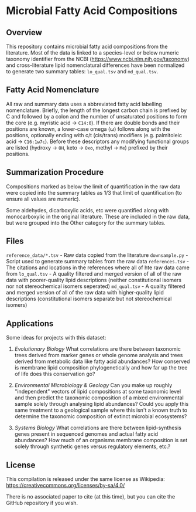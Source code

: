 Microbial Fatty Acid Compositions
=================================

Overview
--------

This repository contains microbial fatty acid compositions from the literature. Most of the data is linked to a species-level or below numeric taxonomy identifier from the NCBI (https://www.ncbi.nlm.nih.gov/taxonomy) and cross-literature lipid nomenclatural differences have been normalized to generate two summary tables: `lo_qual.tsv` and `md_qual.tsv`.


Fatty Acid Nomenclature
-----------------------

All raw and summary data uses a abbreviated fatty acid labelling nomenclature. Briefly, the length of the longest carbon chain is prefixed by C and followed by a colon and the number of unsaturated positions to form the core (e.g. myristic acid -> `C14:0`). If there are double bonds and their positions are known, a lower-case omega (ω) follows along with the positions, optionally ending with c/t (cis/trans) modifiers (e.g. palmitoleic acid -> `C16:1ω7c`). Before these descriptors any modifying functional groups are listed (hydroxy -> `OH`, keto -> `Oxo`, methyl -> `Me`) prefixed by their positions.


Summarization Procedure
-----------------------

Compositions marked as below the limit of quantification in the raw data were copied into the summary tables as 1/3 that limit of quantification (to ensure all values are numeric).

Some aldehydes, dicarboxylic acids, etc were quantified along with monocarboxylic in the original literature. These are included in the raw data, but were grouped into the Other category for the summary tables.


Files
-----

`reference_data/*.tsv` - Raw data copied from the literature
`downsample.py` - Script used to generate summary tables from the raw data
`references.tsv` - The citations and locations in the references where all of hte raw data came from
`lo_qual.tsv` - A quality filtered and merged version of all of the raw data with poorer-quality lipid descriptions (neither constitutional isomers nor not stereochemical isomers seperated)
`md_qual.tsv` - A quality filtered and merged version of all of the raw data with higher-quality lipid descriptions (constitutional isomers separate but not stereochemical isomers)

Applications
------------

Some ideas for projects with this dataset:

 1. _Evolutionary Biology_ What correlations are there between taxonomic trees derived from marker genes or whole genome analysis and trees derived from metabolic data like fatty acid abundances? How conserved is membrane lipid composition phylogenetically and how far up the tree of life does this conservation go?

 2. _Environmental Microbiology & Geology_ Can you make up roughly "independent" vectors of lipid compositions at some taxonomic level and then predict the taxonomic composition of a mixed environmental sample solely through analysing lipid abundances? Could you apply this same treatment to a geological sample where this isn't a known truth to determine the taxonomic composition of extinct microbial ecosystems?

 3. _Systems Biology_ What correlations are there between lipid-synthesis genes present in sequenced genomes and actual fatty acid abundances? How much of an organisms membrane composition is set solely through synthetic genes versus regulatory elements, etc.?

License
-------
This compilation is released under the same license as Wikipedia:
https://creativecommons.org/licenses/by-sa/4.0/

There is no associated paper to cite (at this time), but you can cite the GitHub repository if you wish.
